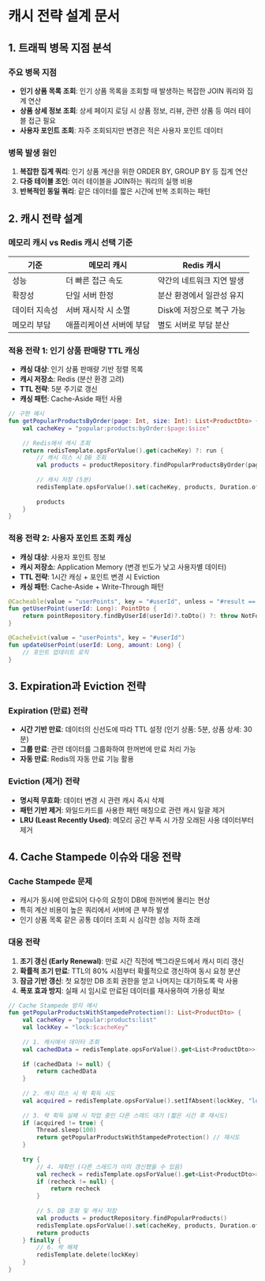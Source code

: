# 캐시 전략 설계 문서

## 1. 트래픽 병목 지점 분석

### 주요 병목 지점
- **인기 상품 목록 조회**: 인기 상품 목록을 조회할 때 발생하는 복잡한 JOIN 쿼리와 집계 연산
- **상품 상세 정보 조회**: 상세 페이지 로딩 시 상품 정보, 리뷰, 관련 상품 등 여러 테이블 접근 필요
- **사용자 포인트 조회**: 자주 조회되지만 변경은 적은 사용자 포인트 데이터

### 병목 발생 원인
1. **복잡한 집계 쿼리**: 인기 상품 계산을 위한 ORDER BY, GROUP BY 등 집계 연산
2. **다중 테이블 조인**: 여러 테이블을 JOIN하는 쿼리의 실행 비용
3. **반복적인 동일 쿼리**: 같은 데이터를 짧은 시간에 반복 조회하는 패턴

## 2. 캐시 전략 설계

### 메모리 캐시 vs Redis 캐시 선택 기준

| 기준 | 메모리 캐시 | Redis 캐시 |
|------|------------|------------|
| 성능 | 더 빠른 접근 속도 | 약간의 네트워크 지연 발생 |
| 확장성 | 단일 서버 한정 | 분산 환경에서 일관성 유지 |
| 데이터 지속성 | 서버 재시작 시 소멸 | Disk에 저장으로 복구 가능 |
| 메모리 부담 | 애플리케이션 서버에 부담 | 별도 서버로 부담 분산 |

### 적용 전략 1: 인기 상품 판매량 TTL 캐싱

- **캐싱 대상**: 인기 상품 판매량 기반 정렬 목록
- **캐시 저장소**: Redis (분산 환경 고려)
- **TTL 전략**: 5분 주기로 갱신
- **캐싱 패턴**: Cache-Aside 패턴 사용

```kotlin
// 구현 예시
fun getPopularProductsByOrder(page: Int, size: Int): List<ProductDto> {
    val cacheKey = "popular:products:byOrder:$page:$size"
    
    // Redis에서 캐시 조회
    return redisTemplate.opsForValue().get(cacheKey) ?: run {
        // 캐시 미스 시 DB 조회
        val products = productRepository.findPopularProductsByOrder(page, size)
        
        // 캐시 저장 (5분)
        redisTemplate.opsForValue().set(cacheKey, products, Duration.ofMinutes(5))
        
        products
    }
}
```

### 적용 전략 2: 사용자 포인트 조회 캐싱

- **캐싱 대상**: 사용자 포인트 정보
- **캐시 저장소**: Application Memory (변경 빈도가 낮고 사용자별 데이터)
- **TTL 전략**: 1시간 캐싱 + 포인트 변경 시 Eviction
- **캐싱 패턴**: Cache-Aside + Write-Through 패턴

```kotlin
@Cacheable(value = "userPoints", key = "#userId", unless = "#result == null")
fun getUserPoint(userId: Long): PointDto {
    return pointRepository.findByUserId(userId)?.toDto() ?: throw NotFoundException()
}

@CacheEvict(value = "userPoints", key = "#userId")
fun updateUserPoint(userId: Long, amount: Long) {
    // 포인트 업데이트 로직
}
```

## 3. Expiration과 Eviction 전략

### Expiration (만료) 전략
- **시간 기반 만료**: 데이터의 신선도에 따라 TTL 설정 (인기 상품: 5분, 상품 상세: 30분)
- **그룹 만료**: 관련 데이터를 그룹화하여 한꺼번에 만료 처리 가능
- **자동 만료**: Redis의 자동 만료 기능 활용

### Eviction (제거) 전략
- **명시적 무효화**: 데이터 변경 시 관련 캐시 즉시 삭제
- **패턴 기반 제거**: 와일드카드를 사용한 패턴 매칭으로 관련 캐시 일괄 제거
- **LRU (Least Recently Used)**: 메모리 공간 부족 시 가장 오래된 사용 데이터부터 제거

## 4. Cache Stampede 이슈와 대응 전략

### Cache Stampede 문제
- 캐시가 동시에 만료되어 다수의 요청이 DB에 한꺼번에 몰리는 현상
- 특히 계산 비용이 높은 쿼리에서 서버에 큰 부하 발생
- 인기 상품 목록 같은 공통 데이터 조회 시 심각한 성능 저하 초래

### 대응 전략
1. **조기 갱신 (Early Renewal)**: 만료 시간 직전에 백그라운드에서 캐시 미리 갱신
2. **확률적 조기 만료**: TTL의 80% 시점부터 확률적으로 갱신하여 동시 요청 분산
3. **잠금 기반 갱신**: 첫 요청만 DB 조회 권한을 얻고 나머지는 대기하도록 락 사용
4. **폭포 효과 방지**: 실패 시 임시로 만료된 데이터를 재사용하여 가용성 확보

```kotlin
// Cache Stampede 방지 예시
fun getPopularProductsWithStampedeProtection(): List<ProductDto> {
    val cacheKey = "popular:products:list"
    val lockKey = "lock:$cacheKey"
    
    // 1. 캐시에서 데이터 조회
    val cachedData = redisTemplate.opsForValue().get<List<ProductDto>>(cacheKey)
    
    if (cachedData != null) {
        return cachedData
    }
    
    // 2. 캐시 미스 시 락 획득 시도
    val acquired = redisTemplate.opsForValue().setIfAbsent(lockKey, "locked", Duration.ofSeconds(10))
    
    // 3. 락 획득 실패 시 작업 중인 다른 스레드 대기 (짧은 시간 후 재시도)
    if (acquired != true) {
        Thread.sleep(100)
        return getPopularProductsWithStampedeProtection() // 재시도
    }
    
    try {
        // 4. 재확인 (다른 스레드가 이미 갱신했을 수 있음)
        val recheck = redisTemplate.opsForValue().get<List<ProductDto>>(cacheKey)
        if (recheck != null) {
            return recheck
        }
        
        // 5. DB 조회 및 캐시 저장
        val products = productRepository.findPopularProducts()
        redisTemplate.opsForValue().set(cacheKey, products, Duration.ofMinutes(5))
        return products
    } finally {
        // 6. 락 해제
        redisTemplate.delete(lockKey)
    }
}
``` 